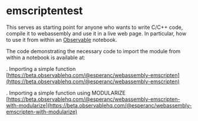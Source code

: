 # emscriptentest

This serves as starting point for anyone who wants to write C/C++ code, compile it to webassembly and use it in a live web page. In particular, how to use it from within an [Observable](beta.observablehq.com) notebook.

The code demonstrating the necessary code to import the module from within a notebook is available at:

. Importing a simple function [https://beta.observablehq.com/@esperanc/webassembly-emscripten](https://beta.observablehq.com/@esperanc/webassembly-emscripten)

. Importing a simple function using MODULARIZE [https://beta.observablehq.com/@esperanc/webassembly-emscripten-with-modularize](https://beta.observablehq.com/@esperanc/webassembly-emscripten-with-modularize)


